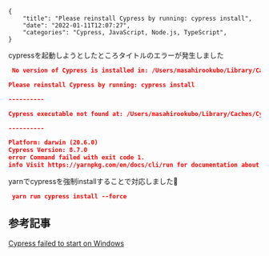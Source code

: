 ```metadata
{
    "title": "Please reinstall Cypress by running: cypress install",
    "date": "2022-01-11T12:07:27",
    "categories": "Cypress, JavaScript, Node.js, TypeScript",
}
```

cypressを起動しようとしたところタイトルのエラーが発生しました

```json
 No version of Cypress is installed in: /Users/masahirookubo/Library/Caches/Cypress/8.7.0/Cypress.app

Please reinstall Cypress by running: cypress install

----------

Cypress executable not found at: /Users/masahirookubo/Library/Caches/Cypress/8.7.0/Cypress.app/Contents/MacOS/Cypress

----------

Platform: darwin (20.6.0)
Cypress Version: 8.7.0
error Command failed with exit code 1.
info Visit https://yarnpkg.com/en/docs/cli/run for documentation about this command.

```

yarnでcypressを強制installすることで対応しました🙌

```json
 yarn run cypress install --force
```

## 参考記事

[Cypress failed to start on Windows](https://stackoverflow.com/questions/48324493/cypress-failed-to-start-on-windows)
